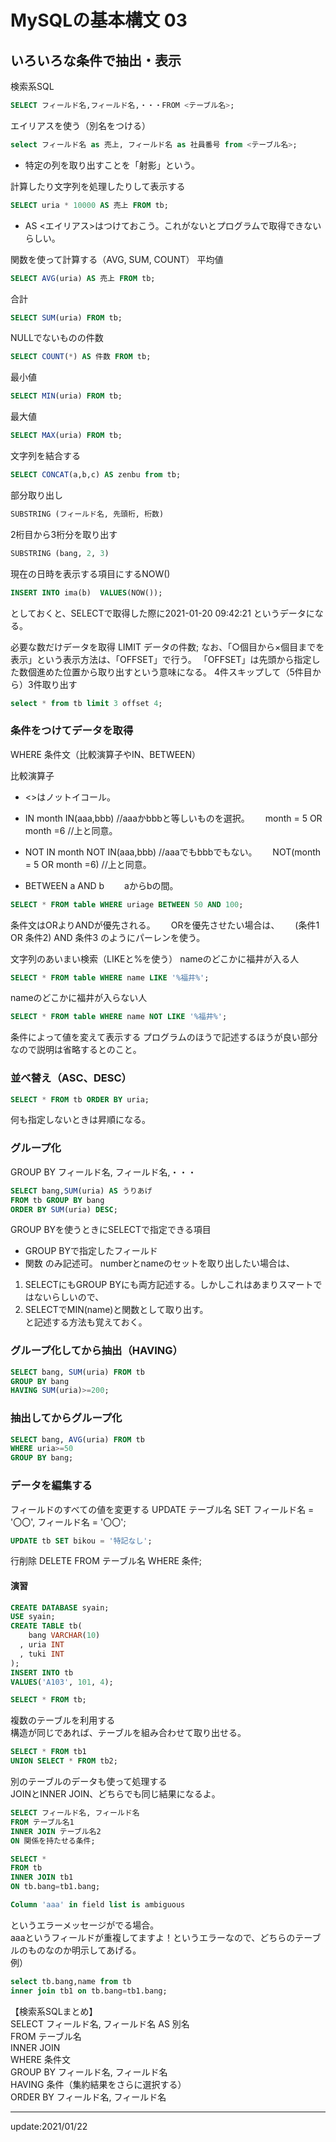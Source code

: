 # MySQLの基本構文 03

## いろいろな条件で抽出・表示
検索系SQL
```sql
SELECT フィールド名,フィールド名,・・・FROM <テーブル名>;
```

エイリアスを使う（別名をつける）
```sql
select フィールド名 as 売上, フィールド名 as 社員番号 from <テーブル名>;
```

* 特定の列を取り出すことを「射影」という。

計算したり文字列を処理したりして表示する
```sql
SELECT uria * 10000 AS 売上 FROM tb;
```

* AS <エイリアス>はつけておこう。これがないとプログラムで取得できないらしい。

関数を使って計算する（AVG, SUM, COUNT）
平均値
```sql
SELECT AVG(uria) AS 売上 FROM tb;
```

合計
```sql
SELECT SUM(uria) FROM tb;
```

NULLでないものの件数
```sql
SELECT COUNT(*) AS 件数 FROM tb;
```

最小値
```sql
SELECT MIN(uria) FROM tb;
```

最大値
```sql
SELECT MAX(uria) FROM tb;
```

文字列を結合する
```sql
SELECT CONCAT(a,b,c) AS zenbu from tb;
```

部分取り出し
```sql
SUBSTRING (フィールド名, 先頭桁, 桁数)
```
2桁目から3桁分を取り出す
```sql
SUBSTRING (bang, 2, 3)
```

現在の日時を表示する項目にするNOW()
```sql
INSERT INTO ima(b)  VALUES(NOW());
```
としておくと、SELECTで取得した際に2021-01-20 09:42:21 というデータになる。

必要な数だけデータを取得
LIMIT データの件数;
なお、「○個目から×個目までを表示」という表示方法は、「OFFSET」で行う。
「OFFSET」は先頭から指定した数個進めた位置から取り出すという意味になる。
4件スキップして（5件目から）3件取り出す
```sql
select * from tb limit 3 offset 4;
```

### 条件をつけてデータを取得
WHERE 条件文（比較演算子やIN、BETWEEN）

比較演算子
* <>はノットイコール。

* IN
  month IN(aaa,bbb)  //aaaかbbbと等しいものを選択。　　
    month = 5 OR month =6  //上と同意。
* NOT IN
  month NOT IN(aaa,bbb)  //aaaでもbbbでもない。　　
    NOT(month = 5 OR month =6)  //上と同意。

* BETWEEN a AND b　　
aからbの間。
```sql
SELECT * FROM table WHERE uriage BETWEEN 50 AND 100;
```

条件文はORよりANDが優先される。　　
ORを優先させたい場合は、　　
(条件1 OR 条件2) AND 条件3 のようにパーレンを使う。


文字列のあいまい検索（LIKEと%を使う）
nameのどこかに福井が入る人
```sql
SELECT * FROM table WHERE name LIKE '%福井%';
```

nameのどこかに福井が入らない人
```sql
SELECT * FROM table WHERE name NOT LIKE '%福井%';
```


条件によって値を変えて表示する
プログラムのほうで記述するほうが良い部分なので説明は省略するとのこと。


### 並べ替え（ASC、DESC）
```sql
SELECT * FROM tb ORDER BY uria;
```
何も指定しないときは昇順になる。


### グループ化
GROUP BY フィールド名, フィールド名,・・・
```sql
SELECT bang,SUM(uria) AS うりあげ 
FROM tb GROUP BY bang 
ORDER BY SUM(uria) DESC;
```

GROUP BYを使うときにSELECTで指定できる項目
  - GROUP BYで指定したフィールド
  - 関数
のみ記述可。
numberとnameのセットを取り出したい場合は、
1. SELECTにもGROUP BYにも両方記述する。しかしこれはあまりスマートではないらしいので、  
2. SELECTでMIN(name)と関数として取り出す。  
と記述する方法も覚えておく。

### グループ化してから抽出（HAVING）
```sql
SELECT bang, SUM(uria) FROM tb 
GROUP BY bang 
HAVING SUM(uria)>=200;
```

### 抽出してからグループ化
```sql
SELECT bang, AVG(uria) FROM tb 
WHERE uria>=50 
GROUP BY bang;
```



### データを編集する
フィールドのすべての値を変更する
UPDATE テーブル名 
SET フィールド名 = '〇〇', フィールド名 = '〇〇';
```sql
UPDATE tb SET bikou = '特記なし';
```

行削除
DELETE FROM テーブル名 WHERE 条件;


#### 演習
```sql
CREATE DATABASE syain;
USE syain;
CREATE TABLE tb(
    bang VARCHAR(10)
  , uria INT
  , tuki INT
);
INSERT INTO tb 
VALUES('A103', 101, 4);

SELECT * FROM tb;
```


複数のテーブルを利用する  
構造が同じであれば、テーブルを組み合わせて取り出せる。
```sql
SELECT * FROM tb1 
UNION SELECT * FROM tb2;
```


別のテーブルのデータも使って処理する  
JOINとINNER JOIN、どちらでも同じ結果になるよ。
```sql
SELECT フィールド名, フィールド名 
FROM テーブル名1 
INNER JOIN テーブル名2 
ON 関係を持たせる条件;
```

```sql
SELECT *
FROM tb
INNER JOIN tb1
ON tb.bang=tb1.bang;
```

```sql
Column 'aaa' in field list is ambiguous
``` 
というエラーメッセージがでる場合。  
aaaというフィールドが重複してますよ！というエラーなので、どちらのテーブルのものなのか明示してあげる。  
例）
```sql
select tb.bang,name from tb 
inner join tb1 on tb.bang=tb1.bang;
```

【検索系SQLまとめ】  
SELECT フィールド名, フィールド名 AS 別名  
  FROM テーブル名  
  INNER JOIN  
  WHERE 条件文  
  GROUP BY フィールド名, フィールド名  
  HAVING 条件（集約結果をさらに選択する）  
  ORDER BY フィールド名, フィールド名



---
update:2021/01/22